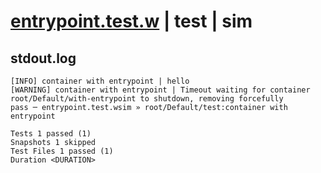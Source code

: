 # [entrypoint.test.w](../../../../../../tests/sdk_tests/container/entrypoint.test.w) | test | sim

## stdout.log
```log
[INFO] container with entrypoint | hello
[WARNING] container with entrypoint | Timeout waiting for container root/Default/with-entrypoint to shutdown, removing forcefully
pass ─ entrypoint.test.wsim » root/Default/test:container with entrypoint

Tests 1 passed (1)
Snapshots 1 skipped
Test Files 1 passed (1)
Duration <DURATION>
```

